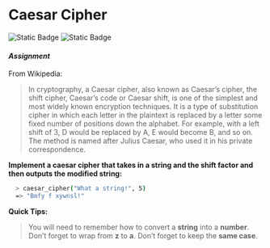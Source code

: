 # Caesar Cipher

![Static Badge](https://img.shields.io/badge/3.3.1-Ruby-CC342D) ![Static Badge](https://img.shields.io/badge/3.13-RSpec-f53e5c)

#### _Assignment_ 
From Wikipedia:

> In cryptography, a Caesar cipher, also known as Caesar’s cipher, the shift cipher, Caesar’s code or Caesar shift, is one of the simplest and most widely known encryption techniques. It is a type of substitution cipher in which each letter in the plaintext is replaced by a letter some fixed number of positions down the alphabet. For example, with a left shift of 3, D would be replaced by A, E would become B, and so on. The method is named after Julius Caesar, who used it in his private correspondence.

**Implement a caesar cipher that takes in a string and the shift factor and then outputs the modified string:**
```sh
  > caesar_cipher("What a string!", 5)
  => "Bmfy f xywnsl!"
```
**Quick Tips:**

> You will need to remember how to convert a **string** into a **number**.
> Don’t forget to wrap from **z** to **a**.
> Don’t forget to keep the **same case**.
